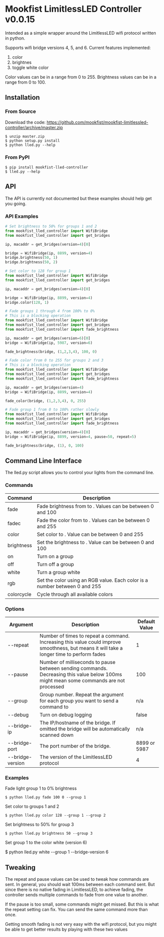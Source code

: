 # Mookfist LimitlessLED Controller v0.0.15

Intended as a simple wrapper around the LimitlessLED wifi protocol written in python.

Supports wifi bridge versions 4, 5, and 6. Current features implemented:

1. color
2. brightnes
3. toggle white color

Color values can be in a range from 0 to 255.
Brightness values can be in a range from 0 to 100.

## Installation

### From Source

Download the code: https://github.com/mookfist/mookfist-limitlessled-controller/archive/master.zip

```
$ unzip master.zip
$ python setup.py install
$ python lled.py --help
```

### From PyPI

```
$ pip install mookfist-lled-controller
$ lled.py --help
```

## API

The API is currently not documented but these examples should help get you going.

### API Examples
```python
# Set brightness to 50% for groups 1 and 2
from mookfist_lled_controller import WifiBridge
from mookfist_lled_controller import get_bridges

ip, macaddr = get_bridges(version=4)[0]

bridge = WifiBridge(ip, 8899, version=4)
bridge.brightness(50, 1)
bridge.brightness(50, 2)
```

```python
# Set color to 128 for group 1
from mookfist_lled_controller import WifiBridge
from mookfist_lled_controller import get_bridges

ip, macaddr = get_bridges(version=4)[0]

bridge = WifiBridge(ip, 8899, version=4)
bridge.color(128, 1)
```

```python
# Fade groups 1 through 4 from 100% to 0%
# This is a blocking operation
from mookfist_lled_controller import WifiBridge
from mookfist_lled_controller import get_bridges
from mookfist_lled_controller import fade_brightness

ip, macaddr = get_bridges(version=6)[0]
bridge = WifiBridge(ip, 5987, version=6)

fade_brightness(bridge, (1,2,3,4), 100, 0)
```

```python
# Fade color from 0 to 255 for groups 2 and 3
# This is a blocking operation
from mookfist_lled_controller import WifiBridge
from mookfist_lled_controller import get_bridges
from mookfist_lled_controller import fade_brightness

ip, macaddr = get_bridges(version=4)
bridge = WifiBridge(ip, 8899, version=4)

fade_color(bridge, (1,2,3,4), 0, 255)
```

```python
# Fade group 1 from 0 to 100% rather slowly
from mookfist_lled_controller import WifiBridge
from mookfist_lled_controller import get_bridges
from mookfist_lled_controller import fade_brightness

ip, macaddr = get_bridges(version=4)[0]
bridge = WifiBridge(ip, 8899, version=4, pause=50, repeat=5)

fade_brightness(bridge, (1), 0, 100)
```


## Command Line Interface

The lled.py script allows you to control your lights from the command line.

### Commands

| Command | Description |
| ------- | ----------- |
| fade <start> <end>   | Fade brightness from <start> to <end>. Values can be between 0 and 100 |
| fadec <start> <end> | Fade the color from <start> to <end>. Values can be between 0 and 255 |
| color <color> | Set color to <color>. Value can be between 0 and 255 |
| brightness <brightness> | Set the brightness to <brightness>. Value can be between 0 and 100 |
| on | Turn on a group |
| off | Turn off a group |
| white | Turn a group white |
| rgb <r> <g> <b> | Set the color using an RGB value. Each color is a number between 0 and 255 |
| colorcycle | Cycle through all available colors |


### Options
| Argument | Description | Default Value |
| -------- | ----------- | ------------- |
| --repeat         | Number of times to repeat a command. Increasing this value could improve smoothness, but means it will take a longer time to perform fades | 1 |
| --pause          | Number of milliseconds to pause between sending commands. Decreasing this value below 100ms might mean some commands are not processed | 100 |
| --group          | Group number. Repeat the argument for each group you want to send a command to | n/a |
| --debug          | Turn on debug logging | false |
| --bridge-ip      | The IP/hostname of the bridge. If omitted the bridge will be automatically scanned down | n/a |
| --bridge-port    | The port number of the bridge. | 8899 or 5987 |
| --bridge-version | The version of the LimitlessLED protocol | 4 |


### Examples


Fade light group 1 to 0% brightness

```
$ python lled.py fade 100 0 --group 1
```

Set color to groups 1 and 2
```
$ python lled.py color 128 --group 1 --group 2
```

Set brightness to 50% for group 3
```
$ python lled.py brightness 50 --group 3
```

Set group 1 to the color white (version 6)

$ python lled.py white --group 1 --bridge-version 6

## Tweaking

The repeat and pause values can be used to tweak how commands are sent. In general, you should wait 100ms between each command sent. But since there is no native fading in LimitlessLED, to achieve fading, the controller sends multiple commands to fade from one value to another.

If the pause is too small, some commands might get missed. But this is what the repeat setting can fix. You can send the same command more than once.

Getting smooth fading is not very easy with the wifi protocol, but you might be able to get better results by playing with these two values
